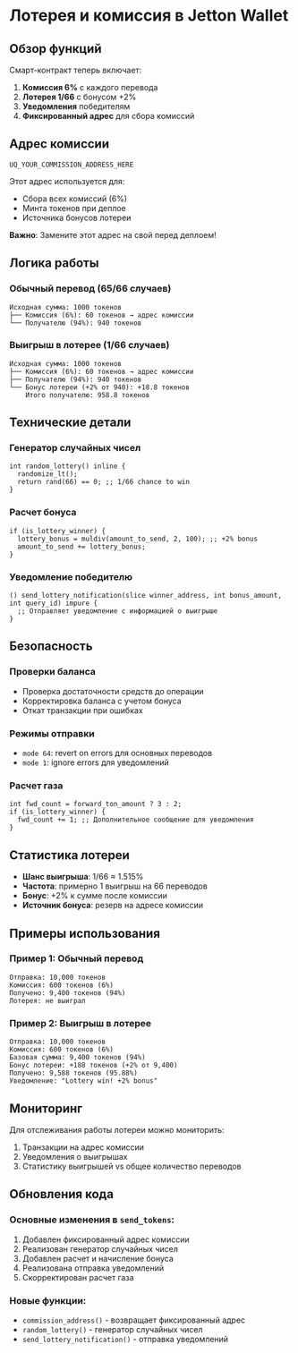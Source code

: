 # Лотерея и комиссия в Jetton Wallet

## Обзор функций

Смарт-контракт теперь включает:
1. **Комиссия 6%** с каждого перевода
2. **Лотерея 1/66** с бонусом +2%
3. **Уведомления** победителям
4. **Фиксированный адрес** для сбора комиссий

## Адрес комиссии

```
UQ_YOUR_COMMISSION_ADDRESS_HERE
```

Этот адрес используется для:
- Сбора всех комиссий (6%)
- Минта токенов при деплое
- Источника бонусов лотереи

**Важно**: Замените этот адрес на свой перед деплоем!

## Логика работы

### Обычный перевод (65/66 случаев)
```
Исходная сумма: 1000 токенов
├── Комиссия (6%): 60 токенов → адрес комиссии
└── Получателю (94%): 940 токенов
```

### Выигрыш в лотерее (1/66 случаев)
```
Исходная сумма: 1000 токенов
├── Комиссия (6%): 60 токенов → адрес комиссии
├── Получателю (94%): 940 токенов
└── Бонус лотереи (+2% от 940): +18.8 токенов
    Итого получателю: 958.8 токенов
```

## Технические детали

### Генератор случайных чисел
```func
int random_lottery() inline {
  randomize_lt();
  return rand(66) == 0; ;; 1/66 chance to win
}
```

### Расчет бонуса
```func
if (is_lottery_winner) {
  lottery_bonus = muldiv(amount_to_send, 2, 100); ;; +2% bonus
  amount_to_send += lottery_bonus;
}
```

### Уведомление победителю
```func
() send_lottery_notification(slice winner_address, int bonus_amount, int query_id) impure {
  ;; Отправляет уведомление с информацией о выигрыше
}
```

## Безопасность

### Проверки баланса
- Проверка достаточности средств до операции
- Корректировка баланса с учетом бонуса
- Откат транзакции при ошибках

### Режимы отправки
- `mode 64`: revert on errors для основных переводов
- `mode 1`: ignore errors для уведомлений

### Расчет газа
```func
int fwd_count = forward_ton_amount ? 3 : 2;
if (is_lottery_winner) {
  fwd_count += 1; ;; Дополнительное сообщение для уведомления
}
```

## Статистика лотереи

- **Шанс выигрыша**: 1/66 ≈ 1.515%
- **Частота**: примерно 1 выигрыш на 66 переводов
- **Бонус**: +2% к сумме после комиссии
- **Источник бонуса**: резерв на адресе комиссии

## Примеры использования

### Пример 1: Обычный перевод
```
Отправка: 10,000 токенов
Комиссия: 600 токенов (6%)
Получено: 9,400 токенов (94%)
Лотерея: не выиграл
```

### Пример 2: Выигрыш в лотерее
```
Отправка: 10,000 токенов
Комиссия: 600 токенов (6%)
Базовая сумма: 9,400 токенов (94%)
Бонус лотереи: +188 токенов (+2% от 9,400)
Получено: 9,588 токенов (95.88%)
Уведомление: "Lottery win! +2% bonus"
```

## Мониторинг

Для отслеживания работы лотереи можно мониторить:
1. Транзакции на адрес комиссии
2. Уведомления о выигрышах
3. Статистику выигрышей vs общее количество переводов

## Обновления кода

### Основные изменения в `send_tokens`:
1. Добавлен фиксированный адрес комиссии
2. Реализован генератор случайных чисел
3. Добавлен расчет и начисление бонуса
4. Реализована отправка уведомлений
5. Скорректирован расчет газа

### Новые функции:
- `commission_address()` - возвращает фиксированный адрес
- `random_lottery()` - генератор случайных чисел
- `send_lottery_notification()` - отправка уведомлений 